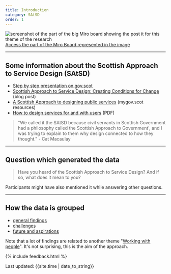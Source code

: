 ```yaml
---
title: Introduction
category: SAtSD
order: 1
---
```


![screenshot of the part of the big Miro board showing the post it for this theme of the research](/practitioner-stories/images/SAtSD/SAtSD.png)
[Access the part of the Miro Board represented in the image](https://miro.com/app/board/o9J_ldOzA14=/?moveToWidget=3074457352333741367&cot=14)

<hr class="big">

## Some information about the Scottish Approach to Service Design (SAtSD)
- [Step by step presentation on gov.scot](https://www.gov.scot/publications/the-scottish-approach-to-service-design/pages/about-this-resource/)
- [Scottish Approach to Service Design: Creating Conditions for Change](https://blogs.gov.scot/digital/2019/07/03/scottish-approach-to-service-design-creating-conditions-for-change/) (blog post)
- [A Scottish Approach to designing public services](https://resources.mygov.scot/37f87d5/designing-public-services-in-scotland/why-we-need-design-for-public-services-in-scotland/a-scottish-approach-to-design-for-public-services/) (mygov.scot resources)
- [How to design services for and with users](/practitioner-stories/images/SAtSD/SAtSD.pdf) (PDF)

> "We called it the SAtSD because civil servants in Scottish Government had a philosophy called the Scottish Approach to Government', and I was trying to explain to them why design connected to how they thought." - Cat Macaulay

<hr class="big">

## Question which generated the data
<blockquote class="alt">
<p>Have you heard of the Scottish Approach to Service Design? And if so, what does it mean to you?</p>
</blockquote>

Participants might have also mentioned it while answering other questions.

<hr class="big">

## How the data is grouped
- [general findings](/practitioner-stories/SAtSD/general)
- [challenges](/practitioner-stories/SAtSD/challenges)
- [future and aspirations](/practitioner-stories/SAtSD/future)

Note that a lot of findings are related to another theme "[Working with people](/practitioner-stories/Working-with-people/intro)". It's not surprising, this is the aim of the approach.

{% include feedback.html %}
<div>Last updated: {{site.time | date_to_string}}</div>
